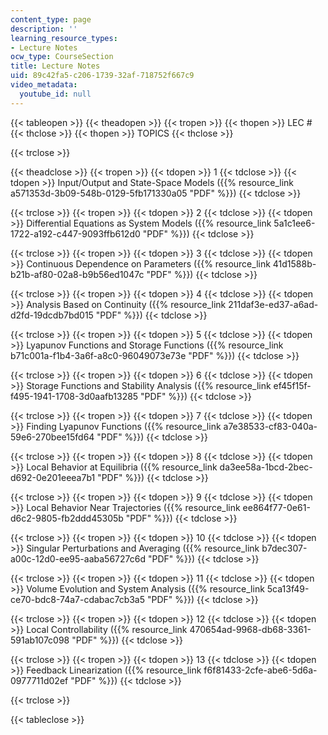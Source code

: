 ```yaml
---
content_type: page
description: ''
learning_resource_types:
- Lecture Notes
ocw_type: CourseSection
title: Lecture Notes
uid: 89c42fa5-c206-1739-32af-718752f667c9
video_metadata:
  youtube_id: null
---
```


{{< tableopen >}}
{{< theadopen >}}
{{< tropen >}}
{{< thopen >}}
LEC #
{{< thclose >}}
{{< thopen >}}
TOPICS
{{< thclose >}}

{{< trclose >}}

{{< theadclose >}}
{{< tropen >}}
{{< tdopen >}}
1
{{< tdclose >}}
{{< tdopen >}}
Input/Output and State-Space Models ({{% resource_link a571353d-3b09-548b-0129-5fb171330a05 "PDF" %}})
{{< tdclose >}}

{{< trclose >}}
{{< tropen >}}
{{< tdopen >}}
2
{{< tdclose >}}
{{< tdopen >}}
Differential Equations as System Models ({{% resource_link 5a1c1ee6-1722-a192-c447-9093ffb612d0 "PDF" %}})
{{< tdclose >}}

{{< trclose >}}
{{< tropen >}}
{{< tdopen >}}
3
{{< tdclose >}}
{{< tdopen >}}
Continuous Dependence on Parameters ({{% resource_link 41d1588b-b21b-af80-02a8-b9b56ed1047c "PDF" %}})
{{< tdclose >}}

{{< trclose >}}
{{< tropen >}}
{{< tdopen >}}
4
{{< tdclose >}}
{{< tdopen >}}
Analysis Based on Continuity ({{% resource_link 211daf3e-ed37-a6ad-d2fd-19dcdb7bd015 "PDF" %}})
{{< tdclose >}}

{{< trclose >}}
{{< tropen >}}
{{< tdopen >}}
5
{{< tdclose >}}
{{< tdopen >}}
Lyapunov Functions and Storage Functions ({{% resource_link b71c001a-f1b4-3a6f-a8c0-96049073e73e "PDF" %}})
{{< tdclose >}}

{{< trclose >}}
{{< tropen >}}
{{< tdopen >}}
6
{{< tdclose >}}
{{< tdopen >}}
Storage Functions and Stability Analysis ({{% resource_link ef45f15f-f495-1941-1708-3d0aafb13285 "PDF" %}})
{{< tdclose >}}

{{< trclose >}}
{{< tropen >}}
{{< tdopen >}}
7
{{< tdclose >}}
{{< tdopen >}}
Finding Lyapunov Functions ({{% resource_link a7e38533-cf83-040a-59e6-270bee15fd64 "PDF" %}})
{{< tdclose >}}

{{< trclose >}}
{{< tropen >}}
{{< tdopen >}}
8
{{< tdclose >}}
{{< tdopen >}}
Local Behavior at Equilibria ({{% resource_link da3ee58a-1bcd-2bec-d692-0e201eeea7b1 "PDF" %}})
{{< tdclose >}}

{{< trclose >}}
{{< tropen >}}
{{< tdopen >}}
9
{{< tdclose >}}
{{< tdopen >}}
Local Behavior Near Trajectories ({{% resource_link ee864f77-0e61-d6c2-9805-fb2ddd45305b "PDF" %}})
{{< tdclose >}}

{{< trclose >}}
{{< tropen >}}
{{< tdopen >}}
10
{{< tdclose >}}
{{< tdopen >}}
Singular Perturbations and Averaging ({{% resource_link b7dec307-a00c-12d0-ee95-aaba56727c6d "PDF" %}})
{{< tdclose >}}

{{< trclose >}}
{{< tropen >}}
{{< tdopen >}}
11
{{< tdclose >}}
{{< tdopen >}}
Volume Evolution and System Analysis ({{% resource_link 5ca13f49-ce70-bdc8-74a7-cdabac7cb3a5 "PDF" %}})
{{< tdclose >}}

{{< trclose >}}
{{< tropen >}}
{{< tdopen >}}
12
{{< tdclose >}}
{{< tdopen >}}
Local Controllability ({{% resource_link 470654ad-9968-db68-3361-591ab107c098 "PDF" %}})
{{< tdclose >}}

{{< trclose >}}
{{< tropen >}}
{{< tdopen >}}
13
{{< tdclose >}}
{{< tdopen >}}
Feedback Linearization ({{% resource_link f6f81433-2cfe-abe6-5d6a-0977711d02ef "PDF" %}})
{{< tdclose >}}

{{< trclose >}}

{{< tableclose >}}